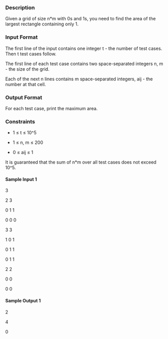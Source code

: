 ### Description
Given a grid of size n*m with 0s and 1s, you need to find the area of the largest rectangle containing only 1.

### Input Format
The first line of the input contains one integer t - the number of test cases. Then t test cases follow.

The first line of each test case contains two space-separated integers n, m - the size of the grid.

Each of the next n lines contains m space-separated integers, aij - the number at that cell.

### Output Format
For each test case, print the maximum area.

### Constraints
- 1 ≤ t ≤ 10^5

- 1 ≤ n, m ≤ 200

- 0 ≤ aij ≤ 1

It is guaranteed that the sum of n*m over all test cases does not exceed 10^5.

#### Sample Input 1

3

2 3

0 1 1

0 0 0

3 3

1 0 1

0 1 1

0 1 1

2 2

0 0

0 0


#### Sample Output 1

2

4

0